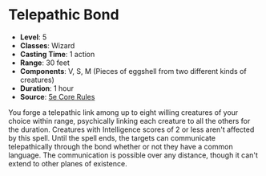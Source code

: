 # Telepathic Bond

- **Level**: 5
- **Classes**: Wizard
- **Casting Time**: 1 action
- **Range**: 30 feet
- **Components**: V, S, M (Pieces of eggshell from two different kinds of creatures)
- **Duration**: 1 hour
- **Source**: [5e Core Rules](http://dnd.wizards.com/articles/features/systems-reference-document-srd)

You forge a telepathic link among up to eight willing creatures of your choice within range, psychically linking each creature to all the others for the duration. Creatures with Intelligence scores of 2 or less aren't affected by this spell. Until the spell ends, the targets can communicate telepathically through the bond whether or not they have a common language. The communication is possible over any distance, though it can't extend to other planes of existence.

